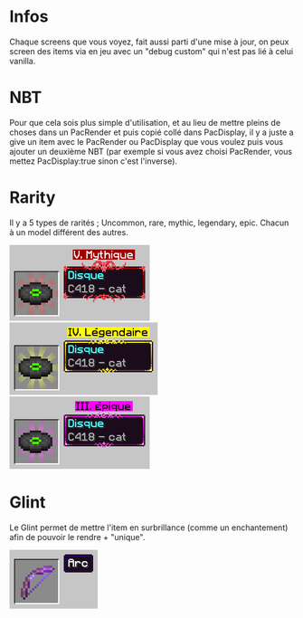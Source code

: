 # Infos
Chaque screens que vous voyez, fait aussi parti d'une mise à jour, on peux screen des items via en jeu avec un "debug custom" qui n'est pas lié à celui vanilla.

# NBT
Pour que cela sois plus simple d'utilisation, et au lieu de mettre pleins de choses dans un PacRender et puis copié collé dans PacDisplay, il y a juste a give un item avec le PacRender ou PacDisplay que vous voulez puis vous ajouter un deuxième NBT (par exemple si vous avez choisi PacRender, vous mettez PacDisplay:true sinon c'est l'inverse).

# Rarity

Il y a 5 types de rarités ; Uncommon, rare, mythic, legendary, epic.
Chacun à un model différent des autres.

<img src="/.img/model1.png"> <img src="/.img/model2.png"> <img src="/.img/model3.png">

# Glint

Le Glint permet de mettre l'item en surbrillance (comme un enchantement) afin de pouvoir le rendre + "unique".

<img src="/.img/glint.png">
